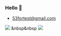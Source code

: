 ### Hello 👋

- 53fortest@gmail.com

<img src="https://img.shields.io/badge/-Java-007396?style=flat-square&logo=Java&logoColor=white"/> &nbsp&nbsp <img src="https://img.shields.io/badge/-Kotlin-0095D5?style=flat-square&logo=Kotlin&logoColor=white"/>

<!--
**siefesta/siefesta** is a ✨ _special_ ✨ repository because its `README.md` (this file) appears on your GitHub profile.

Here are some ideas to get you started:

- 🔭 I’m currently working on ...
- 🌱 I’m currently learning ...
- 👯 I’m looking to collaborate on ...
- 🤔 I’m looking for help with ...
- 💬 Ask me about ...
- 📫 How to reach me: ...
- 😄 Pronouns: ...
- ⚡ Fun fact: ...
-->
